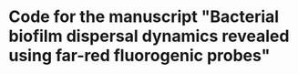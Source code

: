 # Code for the manuscript "Bacterial biofilm dispersal dynamics revealed using far-red fluorogenic probes"
